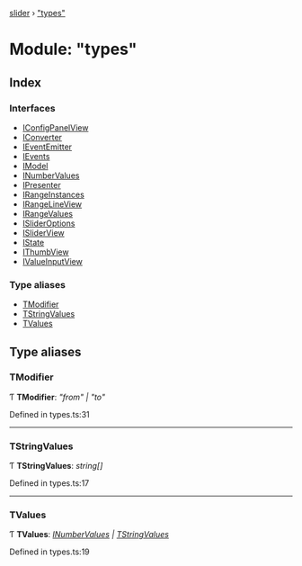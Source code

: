 [slider](../globals.md) › ["types"](_types_.md)

# Module: "types"

## Index

### Interfaces

* [IConfigPanelView](../interfaces/_types_.iconfigpanelview.md)
* [IConverter](../interfaces/_types_.iconverter.md)
* [IEventEmitter](../interfaces/_types_.ieventemitter.md)
* [IEvents](../interfaces/_types_.ievents.md)
* [IModel](../interfaces/_types_.imodel.md)
* [INumberValues](../interfaces/_types_.inumbervalues.md)
* [IPresenter](../interfaces/_types_.ipresenter.md)
* [IRangeInstances](../interfaces/_types_.irangeinstances.md)
* [IRangeLineView](../interfaces/_types_.irangelineview.md)
* [IRangeValues](../interfaces/_types_.irangevalues.md)
* [ISliderOptions](../interfaces/_types_.islideroptions.md)
* [ISliderView](../interfaces/_types_.isliderview.md)
* [IState](../interfaces/_types_.istate.md)
* [IThumbView](../interfaces/_types_.ithumbview.md)
* [IValueInputView](../interfaces/_types_.ivalueinputview.md)

### Type aliases

* [TModifier](_types_.md#tmodifier)
* [TStringValues](_types_.md#tstringvalues)
* [TValues](_types_.md#tvalues)

## Type aliases

###  TModifier

Ƭ **TModifier**: *"from" | "to"*

Defined in types.ts:31

___

###  TStringValues

Ƭ **TStringValues**: *string[]*

Defined in types.ts:17

___

###  TValues

Ƭ **TValues**: *[INumberValues](../interfaces/_types_.inumbervalues.md) | [TStringValues](_types_.md#tstringvalues)*

Defined in types.ts:19
